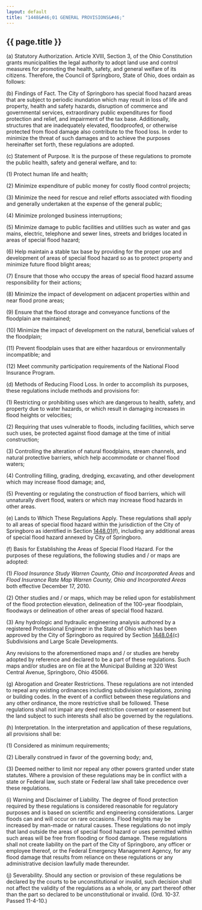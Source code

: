 ```yaml
---
layout: default 
title: "1448&#46;01 GENERAL PROVISIONS&#46;"
---
```


{{ page.title }}
----------------

​(a) Statutory Authorization. Article XVIII, Section 3, of the Ohio
Constitution grants municipalities the legal authority to adopt land use
and control measures for promoting the health, safety, and general
welfare of its citizens. Therefore, the Council of Springboro, State of
Ohio, does ordain as follows:

​(b) Findings of Fact. The City of Springboro has special flood hazard
areas that are subject to periodic inundation which may result in loss
of life and property, health and safety hazards, disruption of commerce
and governmental services, extraordinary public expenditures for flood
protection and relief, and impairment of the tax base. Additionally,
structures that are inadequately elevated, floodproofed, or otherwise
protected from flood damage also contribute to the flood loss. In order
to minimize the threat of such damages and to achieve the purposes
hereinafter set forth, these regulations are adopted.

​(c) Statement of Purpose. It is the purpose of these regulations to
promote the public health, safety and general welfare, and to:

​(1) Protect human life and health;

​(2) Minimize expenditure of public money for costly flood control
projects;

​(3) Minimize the need for rescue and relief efforts associated with
flooding and generally undertaken at the expense of the general public;

​(4) Minimize prolonged business interruptions;

​(5) Minimize damage to public facilities and utilities such as water
and gas mains, electric, telephone and sewer lines, streets and bridges
located in areas of special flood hazard;

​(6) Help maintain a stable tax base by providing for the proper use and
development of areas of special flood hazard so as to protect property
and minimize future flood blight areas;

​(7) Ensure that those who occupy the areas of special flood hazard
assume responsibility for their actions;

​(8) Minimize the impact of development on adjacent properties within
and near flood prone areas;

​(9) Ensure that the flood storage and conveyance functions of the
floodplain are maintained;

​(10) Minimize the impact of development on the natural, beneficial
values of the floodplain;

​(11) Prevent floodplain uses that are either hazardous or
environmentally incompatible; and

​(12) Meet community participation requirements of the National Flood
Insurance Program.

​(d) Methods of Reducing Flood Loss. In order to accomplish its
purposes, these regulations include methods and provisions for:

​(1) Restricting or prohibiting uses which are dangerous to health,
safety, and property due to water hazards, or which result in damaging
increases in flood heights or velocities;

​(2) Requiring that uses vulnerable to floods, including facilities,
which serve such uses, be protected against flood damage at the time of
initial construction;

​(3) Controlling the alteration of natural floodplains, stream channels,
and natural protective barriers, which help accommodate or channel flood
waters;

​(4) Controlling filling, grading, dredging, excavating, and other
development which may increase flood damage; and,

​(5) Preventing or regulating the construction of flood barriers, which
will unnaturally divert flood, waters or which may increase flood
hazards in other areas.

​(e) Lands to Which These Regulations Apply. These regulations shall
apply to all areas of special flood hazard within the jurisdiction of
the City of Springboro as identified in Section
[1448.01](576787ff.html)(f), including any additional areas of special
flood hazard annexed by City of Springboro.

​(f) Basis for Establishing the Areas of Special Flood Hazard. For the
purposes of these regulations, the following studies and / or maps are
adopted:

​(1) *Flood Insurance Study Warren County, Ohio and Incorporated Areas*
and *Flood Insurance Rate Map Warren County, Ohio and Incorporated
Areas* both effective December 17, 2010.

​(2) Other studies and / or maps, which may be relied upon for
establishment of the flood protection elevation, delineation of the
100-year floodplain, floodways or delineation of other areas of special
flood hazard.

​(3) Any hydrologic and hydraulic engineering analysis authored by a
registered Professional Engineer in the State of Ohio which has been
approved by the City of Springboro as required by Section
[1448.04](58253716.html)(c) Subdivisions and Large Scale Developments.

Any revisions to the aforementioned maps and / or studies are hereby
adopted by reference and declared to be a part of these regulations.
Such maps and/or studies are on file at the Municipal Building at 320
West Central Avenue, Springboro, Ohio 45066.

​(g) Abrogation and Greater Restrictions. These regulations are not
intended to repeal any existing ordinances including subdivision
regulations, zoning or building codes. In the event of a conflict
between these regulations and any other ordinance, the more restrictive
shall be followed. These regulations shall not impair any deed
restriction covenant or easement but the land subject to such interests
shall also be governed by the regulations.

​(h) Interpretation. In the interpretation and application of these
regulations, all provisions shall be:

​(1) Considered as minimum requirements;

​(2) Liberally construed in favor of the governing body; and,

​(3) Deemed neither to limit nor repeal any other powers granted under
state statutes. Where a provision of these regulations may be in
conflict with a state or Federal law, such state or Federal law shall
take precedence over these regulations.

​(i) Warning and Disclaimer of Liability. The degree of flood protection
required by these regulations is considered reasonable for regulatory
purposes and is based on scientific and engineering considerations.
Larger floods can and will occur on rare occasions. Flood heights may be
increased by man-made or natural causes. These regulations do not imply
that land outside the areas of special flood hazard or uses permitted
within such areas will be free from flooding or flood damage. These
regulations shall not create liability on the part of the City of
Springboro, any officer or employee thereof, or the Federal Emergency
Management Agency, for any flood damage that results from reliance on
these regulations or any administrative decision lawfully made
thereunder.

​(j) Severability. Should any section or provision of these regulations
be declared by the courts to be unconstitutional or invalid, such
decision shall not affect the validity of the regulations as a whole, or
any part thereof other than the part so declared to be unconstitutional
or invalid. (Ord. 10-37. Passed 11-4-10.)
